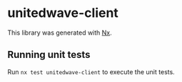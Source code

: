 # unitedwave-client

This library was generated with [Nx](https://nx.dev).

## Running unit tests

Run `nx test unitedwave-client` to execute the unit tests.
